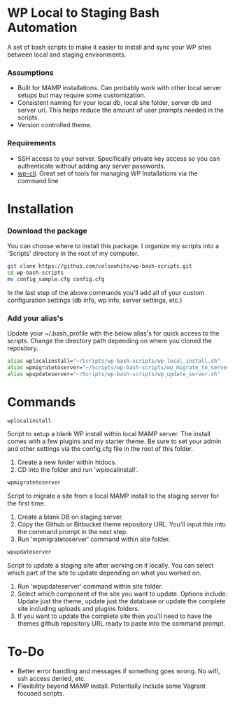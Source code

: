 # WP Local to Staging Bash Automation

A set of bash scripts to make it easier to install and sync your WP sites between local and staging environments.

### Assumptions

- Built for MAMP installations. Can probably work with other local server setups but may require some customization.
- Consistent naming for your local db, local site folder, server db and server url. This helps reduce the amount of user prompts needed in the scripts. 
- Version controlled theme. 

### Requirements

  - SSH access to your server. Specifically private key access so you can authenticate without adding any server passwords.
  - [wp-cli](http://breakdance.io): Great set of tools for managing WP Installations via the command line

# Installation

### Download the package
You can choose where to install this package. I organize my scripts into a 'Scripts' directory in the root of my computer.
```sh
git clone https://github.com/celsowhite/wp-bash-scripts.git
cd wp-bash-scripts
mv config_sample.cfg config.cfg
```

In the last step of the above commands you'll add all of your custom configuration settings (db info, wp info, server settings, etc.)

### Add your alias's
Update your ~/.bash_profile with the below alias's for quick access to the scripts. Change the directory path depending on where you cloned the repository.
```sh
alias wplocalinstall="~/Scripts/wp-bash-scripts/wp_local_install.sh"
alias wpmigratetoserver="~/Scripts/wp-bash-scripts/wp_migrate_to_server.sh"
alias wpupdateserver="~/Scripts/wp-bash-scripts/wp_update_server.sh"
```

# Commands

```sh
wplocalinstall
```

Script to setup a blank WP install within local MAMP server. The install comes with a few plugins and my starter theme. Be sure to set your admin and other settings via the config.cfg file in the root of this folder.

1. Create a new folder within htdocs.
2. CD into the folder and run 'wplocalinstall'.

```sh
wpmigratetoserver
```
Script to migrate a site from a local MAMP install to the staging server for the first time.

1. Create a blank DB on staging server.
2. Copy the Github or Bitbucket theme repository URL. You'll input this into the command prompt in the next step.
3. Run 'wpmigratetoserver' command within site folder.

```sh
wpupdateserver
```
Script to update a staging site after working on it locally. You can select which part of the site to update depending on what you worked on.

1. Run 'wpupdateserver' command within site folder.
2. Select which component of the site you want to update. Options include: Update just the theme, update just the database or update the complete site including uploads and plugins folders.
3. If you want to update the complete site then you'll need to have the themes github repository URL ready to paste into the command prompt.

# To-Do

- Better error handling and messages if something goes wrong. No wifi, ssh access denied, etc.
- Flexibility beyond MAMP install. Potentially include some Vagrant focused scripts.